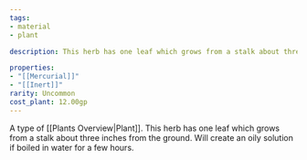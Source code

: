 ```yaml
---
tags:
- material
- plant

description: This herb has one leaf which grows from a stalk about three inches from the ground. Will create an oily solution if boiled in water for a few hours.

properties:
- "[[Mercurial]]"
- "[[Inert]]"
rarity: Uncommon
cost_plant: 12.00gp
---
```

A type of [[Plants Overview|Plant]]. This herb has one leaf which grows from a stalk about three inches from the ground. Will create an oily solution if boiled in water for a few hours.